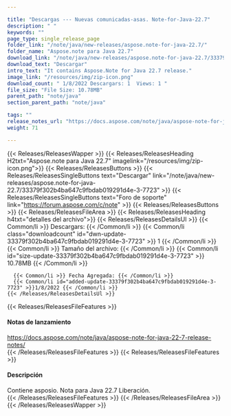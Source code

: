 ```yaml
---

title: "Descargas --- Nuevas comunicadas-asas. Note-for-Java-22.7"
description: " "
keywords: ""
page_type: single_release_page
folder_link: "/note/java/new-releases/aspose.note-for-java-22.7/"
folder_name: "Aspose.note para Java 22.7"
download_link: "/note/java/new-releases/aspose.note-for-java-22.7/33379f302b4ba647c9fbdab019291d4e-3-7723"
download_text: "Descargar"
intro_text: "It contains Aspose.Note for Java 22.7 release."
image_link: "/resources/img/zip-icon.png"
download_count: " 1/8/2022 Descargars: 1  Views: 1 "
file_size: "File Size: 10.78MB"
parent_path: "note/java"
section_parent_path: "note/java"

tags: ""
release_notes_url: "https://docs.aspose.com/note/java/aspose-note-for-java-22-7-release-notes/"
weight: 71

---
```


{{< Releases/ReleasesWapper >}}
  {{< Releases/ReleasesHeading H2txt="Aspose.note para Java 22.7" imagelink="/resources/img/zip-icon.png">}}
  {{< Releases/ReleasesButtons >}}
    {{< Releases/ReleasesSingleButtons text="Descargar" link="/note/java/new-releases/aspose.note-for-java-22.7/33379f302b4ba647c9fbdab019291d4e-3-7723" >}}
    {{< Releases/ReleasesSingleButtons text="Foro de soporte" link="https://forum.aspose.com/c/note" >}}
  {{< Releases/ReleasesButtons >}}
  {{< Releases/ReleasesFileArea >}}
    {{< Releases/ReleasesHeading h4txt="detalles del archivo">}}
    {{< Releases/ReleasesDetailsUl >}}
      {{< Common/li >}} Descargars: {{< /Common/li >}}
      {{< Common/li class="downloadcount" id="dwn-update-33379f302b4ba647c9fbdab019291d4e-3-7723" >}} 1 {{< /Common/li >}}
      {{< Common/li >}} Tamaño del archivo: {{< /Common/li >}}
      {{< Common/li id="size-update-33379f302b4ba647c9fbdab019291d4e-3-7723" >}} 10.78MB {{< /Common/li >}}

      {{< Common/li >}} Fecha Agregada: {{< /Common/li >}}
      {{< Common/li id="added-update-33379f302b4ba647c9fbdab019291d4e-3-7723" >}}1/8/2022 {{< /Common/li >}}
    {{< /Releases/ReleasesDetailsUl >}}

  {{< Releases/ReleasesFileFeatures >}}
      <h4>Notas de lanzamiento</h4><div><a href='https://docs.aspose.com/note/java/aspose-note-for-java-22-7-release-notes/'>https://docs.aspose.com/note/java/aspose-note-for-java-22-7-release-notes/</a></div>
  {{< /Releases/ReleasesFileFeatures >}}
  {{< Releases/ReleasesFileFeatures >}}
      <h4>Descripción</h4><div class="HTMLDescription">Contiene asposio. Nota para Java 22.7 Liberación.</div>
  {{< /Releases/ReleasesFileFeatures >}}
 {{< /Releases/ReleasesFileArea >}}
{{< /Releases/ReleasesWapper >}}


